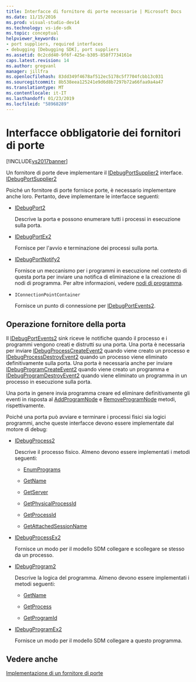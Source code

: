 ```yaml
---
title: Interfacce di fornitore di porte necessarie | Microsoft Docs
ms.date: 11/15/2016
ms.prod: visual-studio-dev14
ms.technology: vs-ide-sdk
ms.topic: conceptual
helpviewer_keywords:
- port suppliers, required interfaces
- debugging [Debugging SDK], port suppliers
ms.assetid: 0c2cdd40-9f6f-425e-b305-858f7734161e
caps.latest.revision: 14
ms.author: gregvanl
manager: jillfra
ms.openlocfilehash: 83dd349f4678af512ec5178c5f7704fcbb13c031
ms.sourcegitcommit: 8b538eea125241e9d6d8b7297b72a66faa9a4a47
ms.translationtype: MT
ms.contentlocale: it-IT
ms.lasthandoff: 01/23/2019
ms.locfileid: "58968289"
---
```

# <a name="required-port-supplier-interfaces"></a>Interfacce obbligatorie dei fornitori di porte
[!INCLUDE[vs2017banner](../../includes/vs2017banner.md)]

Un fornitore di porte deve implementare il [IDebugPortSupplier2](../../extensibility/debugger/reference/idebugportsupplier2.md) interface.[ IDebugPortSupplier2](../../extensibility/debugger/reference/idebugportsupplier2.md)  
  
 Poiché un fornitore di porte fornisce porte, è necessario implementare anche loro. Pertanto, deve implementare le interfacce seguenti:  
  
-   [IDebugPort2](../../extensibility/debugger/reference/idebugport2.md)  
  
     Descrive la porta e possono enumerare tutti i processi in esecuzione sulla porta.  
  
-   [IDebugPortEx2](../../extensibility/debugger/reference/idebugportex2.md)  
  
     Fornisce per l'avvio e terminazione dei processi sulla porta.  
  
-   [IDebugPortNotify2](../../extensibility/debugger/reference/idebugportnotify2.md)  
  
     Fornisce un meccanismo per i programmi in esecuzione nel contesto di questa porta per inviare una notifica di eliminazione e la creazione di nodi di programma. Per altre informazioni, vedere [nodi di programma](../../extensibility/debugger/program-nodes.md).  
  
-   `IConnectionPointContainer`  
  
     Fornisce un punto di connessione per [IDebugPortEvents2](../../extensibility/debugger/reference/idebugportevents2.md).  
  
## <a name="port-supplier-operation"></a>Operazione fornitore della porta  
 Il [IDebugPortEvents2](../../extensibility/debugger/reference/idebugportevents2.md) sink riceve le notifiche quando il processo e i programmi vengono creati e distrutti su una porta. Una porta è necessaria per inviare [IDebugProcessCreateEvent2](../../extensibility/debugger/reference/idebugprocesscreateevent2.md) quando viene creato un processo e [IDebugProcessDestroyEvent2](../../extensibility/debugger/reference/idebugprocessdestroyevent2.md) quando un processo viene eliminato definitivamente sulla porta. Una porta è necessaria anche per inviare [IDebugProgramCreateEvent2](../../extensibility/debugger/reference/idebugprogramcreateevent2.md) quando viene creato un programma e [IDebugProgramDestroyEvent2](../../extensibility/debugger/reference/idebugprogramdestroyevent2.md) quando viene eliminato un programma in un processo in esecuzione sulla porta.  
  
 Una porta in genere invia programma creare ed eliminare definitivamente gli eventi in risposta al [AddProgramNode](../../extensibility/debugger/reference/idebugportnotify2-addprogramnode.md) e [RemoveProgramNode](../../extensibility/debugger/reference/idebugportnotify2-removeprogramnode.md) metodi, rispettivamente.  
  
 Poiché una porta può avviare e terminare i processi fisici sia logici programmi, anche queste interfacce devono essere implementate dal motore di debug:  
  
-   [IDebugProcess2](../../extensibility/debugger/reference/idebugprocess2.md)  
  
     Descrive il processo fisico. Almeno devono essere implementati i metodi seguenti:  
  
    -   [EnumPrograms](../../extensibility/debugger/reference/idebugprocess2-enumprograms.md)  
  
    -   [GetName](../../extensibility/debugger/reference/idebugprocess2-getname.md)  
  
    -   [GetServer](../../extensibility/debugger/reference/idebugprocess2-getserver.md)  
  
    -   [GetPhysicalProcessId](../../extensibility/debugger/reference/idebugprocess2-getphysicalprocessid.md)  
  
    -   [GetProcessId](../../extensibility/debugger/reference/idebugprocess2-getprocessid.md)  
  
    -   [GetAttachedSessionName](../../extensibility/debugger/reference/idebugprocess2-getattachedsessionname.md)  
  
-   [IDebugProcessEx2](../../extensibility/debugger/reference/idebugprocessex2.md)  
  
     Fornisce un modo per il modello SDM collegare e scollegare se stesso da un processo.  
  
-   [IDebugProgram2](../../extensibility/debugger/reference/idebugprogram2.md)  
  
     Descrive la logica del programma. Almeno devono essere implementati i metodi seguenti:  
  
    -   [GetName](../../extensibility/debugger/reference/idebugprogram2-getname.md)  
  
    -   [GetProcess](../../extensibility/debugger/reference/idebugprogram2-getprocess.md)  
  
    -   [GetProgramId](../../extensibility/debugger/reference/idebugprogram2-getprogramid.md)  
  
-   [IDebugProgramEx2](../../extensibility/debugger/reference/idebugprogramex2.md)  
  
     Fornisce un modo per il modello SDM collegare a questo programma.  
  
## <a name="see-also"></a>Vedere anche  
 [Implementazione di un fornitore di porte](../../extensibility/debugger/implementing-a-port-supplier.md)
